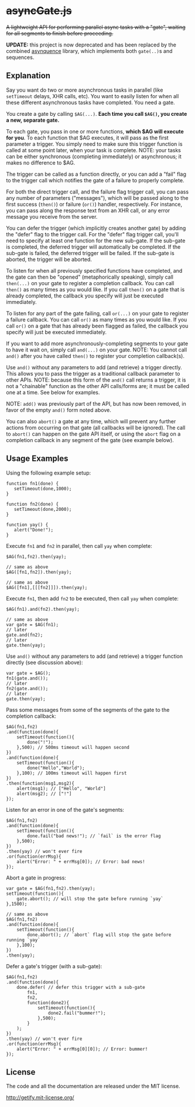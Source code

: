 # ~~asyncGate.js~~

~~A lightweight API for performing parallel async tasks with a "gate", waiting for all segments to finish before proceeding.~~

**UPDATE:** this project is now deprecated and has been replaced by the combined [asynquence](http://github.com/getify/asynquence) library, which implements both `gate(..)`s and sequences.

## Explanation

Say you want do two or more asynchronous tasks in parallel (like `setTimeout` delays, XHR calls, etc). You want to easily listen for when all these different asynchronous tasks have completed. You need a gate.

You create a gate by calling `$AG(...)`. **Each time you call `$AG()`, you create a new, separate gate.**

To each gate, you pass in one or more functions, **which $AG will execute for you**. To each function that $AG executes, it will pass as the first parameter a trigger. You simply need to make sure this trigger function is called at some point later, when your task is complete. NOTE: your tasks can be either synchronous (completing immediately) or asynchronous; it makes no difference to $AG.

The trigger can be called as a function directly, or you can add a "fail" flag to the trigger call which notifies the gate of a failure to properly complete.

For both the direct trigger call, and the failure flag trigger call, you can pass any number of parameters ("messages"), which will be passed along to the first success (`then()`) or failure (`or()`) handler, respectively. For instance, you can pass along the response text from an XHR call, or any error message you receive from the server.

You can defer the trigger (which implicitly creates another gate) by adding the "defer" flag to the trigger call. For the "defer" flag trigger call, you'll need to specify at least one function for the new sub-gate. If the sub-gate is completed, the deferred trigger will automatically be completed. If the sub-gate is failed, the deferred trigger will be failed. If the sub-gate is aborted, the trigger will be aborted.

To listen for when all previously specified functions have completed, and the gate can then be "opened" (metaphorically speaking), simply call `then(...)` on your gate to register a completion callback. You can call `then()` as many times as you would like. If you call `then()` on a gate that is already completed, the callback you specify will just be executed immediately.

To listen for any part of the gate failing, call `or(...)` on your gate to register a failure callback. You can call `or()` as many times as you would like. If you call `or()` on a gate that has already been flagged as failed, the callback you specify will just be executed immediately.

If you want to add more asynchronously-completing segments to your gate to have it wait on, simply call `and(...)` on your gate. NOTE: You cannot call `and()` after you have called `then()` to register your completion callback(s).

Use `and()` without any parameters to add (and retrieve) a trigger directly. This allows you to pass the trigger as a traditional callback parameter to other APIs. NOTE: because this form of the `and()` call returns a trigger, it is not a "chainable" function as the other API calls/forms are; it must be called one at a time. See below for examples.

NOTE: `add()` was previously part of the API, but has now been removed, in favor of the empty `and()` form noted above.

You can also `abort()` a gate at any time, which will prevent any further actions from occurring on that gate (all callbacks will be ignored). The call to `abort()` can happen on the gate API itself, or using the `abort` flag on a completion callback in any segment of the gate (see example below).

## Usage Examples

Using the following example setup:

    function fn1(done) {
       setTimeout(done,1000);
    }
    
    function fn2(done) {
       setTimeout(done,2000);
    }
    
    function yay() {
       alert("Done!");
    }

Execute `fn1` and `fn2` in parallel, then call `yay` when complete:

    $AG(fn1,fn2).then(yay);
    
    // same as above
    $AG([fn1,fn2]).then(yay);
    
    // same as above    
    $AG([fn1],[[[fn2]]]).then(yay);

Execute `fn1`, then add `fn2` to be executed, then call `yay` when complete:

    $AG(fn1).and(fn2).then(yay);
    
    // same as above
    var gate = $AG(fn1);
    // later
    gate.and(fn2);
    // later
    gate.then(yay);

Use `and()` without any parameters to add (and retrieve) a trigger function directly (see discussion above):

    var gate = $AG();
    fn1(gate.and());
    // later
    fn2(gate.and());
    // later
    gate.then(yay);

Pass some messages from some of the segments of the gate to the completion callback:

    $AG(fn1,fn2)
    .and(function(done){
        setTimeout(function(){
            done("!");
        },500); // 500ms timeout will happen second
    })
    .and(function(done){
        setTimeout(function(){
            done("Hello","World");
        },100); // 100ms timeout will happen first
    })
    .then(function(msg1,msg2){
        alert(msg1); // ["Hello", "World"]
        alert(msg2); // ["!"]
    });
    
Listen for an error in one of the gate's segments:

    $AG(fn1,fn2)
    .and(function(done){
        setTimeout(function(){
            done.fail("bad news!"); // `fail` is the error flag
        },500);
    })
    .then(yay) // won't ever fire
    .or(function(errMsg){
        alert("Error: " + errMsg[0]); // Error: bad news!
    });

Abort a gate in progress:

    var gate = $AG(fn1,fn2).then(yay);
    setTimeout(function(){
        gate.abort(); // will stop the gate before running `yay`
    },1500);
    
    // same as above
    $AG(fn1,fn2)
    .and(function(done){
        setTimeout(function(){
            done.abort(); // `abort` flag will stop the gate before running `yay`
        },100);
    })
    .then(yay);

Defer a gate's trigger (with a sub-gate):

    $AG(fn1,fn2)
    .and(function(done){
        done.defer( // defer this trigger with a sub-gate
            fn1,
            fn2,
            function(done2){
                setTimeout(function(){
                    done2.fail("bummer!");
                },500);
            }
        );
    })
    .then(yay) // won't ever fire
    .or(function(errMsg){
        alert("Error: " + errMsg[0][0]); // Error: bummer!
    });

## License 

The code and all the documentation are released under the MIT license.

http://getify.mit-license.org/
